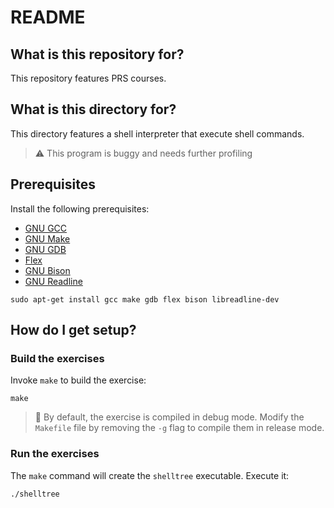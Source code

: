 # README 

## What is this repository for?

This repository features PRS courses.

## What is this directory for?

This directory features a shell interpreter that execute 
shell commands. 

> :warning: This program is buggy and needs further profiling

## Prerequisites

Install the following prerequisites:

* [GNU GCC](https://gcc.gnu.org/)
* [GNU Make](https://www.gnu.org/software/make/)
* [GNU GDB](https://www.sourceware.org/gdb/)
* [Flex](https://github.com/westes/flex)
* [GNU Bison](https://www.gnu.org/software/bison/)
* [GNU Readline](https://tiswww.case.edu/php/chet/readline/rltop.html)

```
sudo apt-get install gcc make gdb flex bison libreadline-dev
```

## How do I get setup?

### Build the exercises

Invoke `make` to build the exercise:

```
make
```

> :pushpin: By default, the exercise is compiled in debug mode. 
  Modify the `Makefile` file by removing the `-g` flag to compile 
  them in release mode.

### Run the exercises

The `make` command will create the `shelltree` executable. Execute it:

```
./shelltree
```

